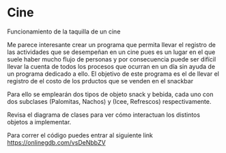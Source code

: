 # Cine
Funcionamiento de la taquilla de un cine

Me parece interesante crear un programa que permita llevar el registro de las actividades que se desempeñan en un cine pues es un lugar en el que suele haber mucho flujo de personas y por consecuencia puede ser difícil llevar la cuenta de todos los procesos que ocurran en un día sin ayuda de un programa dedicado a ello.
El objetivo de este programa es el de llevar el registro de el costo de los prductos que se venden en el snackbar


Para ello se emplearán dos tipos de objeto snack y bebida, cada uno con dos subclases (Palomitas, Nachos) y (Icee, Refrescos) respectivamente.

Revisa el diagrama de clases para ver cómo interactuan los distintos objetos a implementar.

Para correr el código puedes entrar al siguiente link
https://onlinegdb.com/vsDeNbbZV

	
	

	

